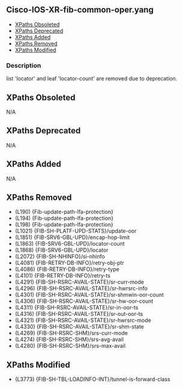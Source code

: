 ## Cisco-IOS-XR-fib-common-oper.yang

- [XPaths Obsoleted](#xpaths-obsoleted)
- [XPaths Deprecated](#xpaths-deprecated)
- [XPaths Added](#xpaths-added)
- [XPaths Removed](#xpaths-removed)
- [XPaths Modified](#xpaths-modified)

### Description

list 'locator' and leaf 'locator-count' are removed due to deprecation.

## XPaths Obsoleted

N/A

## XPaths Deprecated

N/A

## XPaths Added

N/A

## XPaths Removed

- (L190)	{Fib-update-path-lfa-protection}
- (L194)	{Fib-update-path-lfa-protection}
- (L198)	{Fib-update-path-lfa-protection}
- (L1021)	{FIB-SH-PLATF-UPD-STATS}/update-oor
- (L1851)	{FIB-SRV6-GBL-UPD}/encap-hop-limit
- (L1863)	{FIB-SRV6-GBL-UPD}/locator-count
- (L1868)	{FIB-SRV6-GBL-UPD}/locator
- (L2072)	{FIB-SH-NHINFO}/si-nhinfo
- (L4081)	{FIB-RETRY-DB-INFO}/retry-obj-ptr
- (L4086)	{FIB-RETRY-DB-INFO}/retry-type
- (L4101)	{FIB-RETRY-DB-INFO}/retry-ts
- (L4291)	{FIB-SH-RSRC-AVAIL-STATE}/sr-curr-mode
- (L4296)	{FIB-SH-RSRC-AVAIL-STATE}/sr-hwrsrc-info
- (L4301)	{FIB-SH-RSRC-AVAIL-STATE}/sr-shmwin-oor-count
- (L4306)	{FIB-SH-RSRC-AVAIL-STATE}/sr-hw-oor-count
- (L4311)	{FIB-SH-RSRC-AVAIL-STATE}/sr-in-oor-ts
- (L4316)	{FIB-SH-RSRC-AVAIL-STATE}/sr-out-oor-ts
- (L4321)	{FIB-SH-RSRC-AVAIL-STATE}/sr-hwrsrc-mode
- (L4330)	{FIB-SH-RSRC-AVAIL-STATE}/sr-shm-state
- (L4269)	{FIB-SH-RSRC-SHM}/srs-curr-mode
- (L4274)	{FIB-SH-RSRC-SHM}/srs-avg-avail
- (L4280)	{FIB-SH-RSRC-SHM}/srs-max-avail

## XPaths Modified

- (L3773)	{FIB-SH-TBL-LOADINFO-INT}/tunnel-is-forward-class

